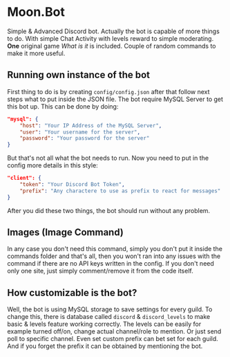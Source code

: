 # Moon.Bot

Simple & Advanced Discord bot.
Actually the bot is capable of more things to do. With simple Chat Activity with levels reward to simple moderating.
**One** original game _What is it_ is included.
Couple of random commands to make it more useful.

## Running own instance of the bot
First thing to do is by creating `config/config.json` after that follow next steps what to put inside the JSON file.
The bot require MySQL Server to get this bot up.
This can be done by doing:
```json
"mysql": {
    "host": "Your IP Address of the MySQL Server",
    "user": "Your username for the server",
    "password": "Your password for the server"
}
```
But that's not all what the bot needs to run. Now you need to put in the config more details in this style:
```json
"client": {
    "token": "Your Discord Bot Token",
    "prefix": "Any charactere to use as prefix to react for messages"
}
```
After you did these two things, the bot should run without any problem.

## Images (Image Command)
In any case you don't need this command, simply you don't put it inside the commands folder and that's all, then you won't ran into any issues with the command if there are no API keys written in the config. If you don't need only one site, just simply comment/remove it from the code itself.

## How customizable is the bot?
Well, the bot is using MySQL storage to save settings for every guild. To change this, there is database called `discord` & `discord_levels` to make basic & levels feature working correctly. The levels can be easily for example turned off/on, change actual channel/role to mention. Or just send poll to specific channel. Even set custom prefix can bet set for each guild. And if you forget the prefix it can be obtained by mentioning the bot.
